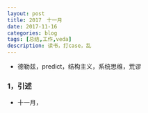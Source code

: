 ```yaml
---
layout: post
title: 2017　十一月 
date: 2017-11-16
categories: blog
tags: [总结,工作,veda]
description: 读书，打case，乱
---
```


* 德勒兹，predict，结构主义，系统思维，荒谬



### 1，引述

* 十一月，
